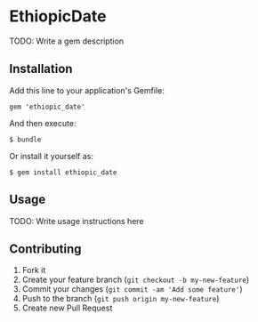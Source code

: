 # EthiopicDate

TODO: Write a gem description

## Installation

Add this line to your application's Gemfile:

    gem 'ethiopic_date'

And then execute:

    $ bundle

Or install it yourself as:

    $ gem install ethiopic_date

## Usage

TODO: Write usage instructions here

## Contributing

1. Fork it
2. Create your feature branch (`git checkout -b my-new-feature`)
3. Commit your changes (`git commit -am 'Add some feature'`)
4. Push to the branch (`git push origin my-new-feature`)
5. Create new Pull Request
